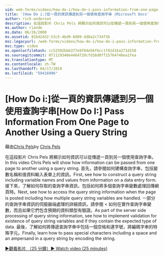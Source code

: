 ```yaml
---
uid: web-forms/videos/how-do-i/how-do-i-pass-information-from-one-page-to-another-using-a-query-string
title: '[How Do i:]從一頁的資訊傳遞到另一個使用查詢字串 |Microsoft Docs'
author: rick-anderson
description: 在這段影片 Chris Pels 將顯示如何資訊可以從傳遞一頁到另一個使用查詢字串。 首先，請參閱如何建構中的查詢字串...
ms.author: riande
ms.date: 06/26/2008
ms.assetid: 81bd2d32-53c5-4bd9-8d09-dd8a2c734f3b
msc.legacyurl: /web-forms/videos/how-do-i/how-do-i-pass-information-from-one-page-to-another-using-a-query-string
msc.type: video
ms.openlocfilehash: cc52592bbb377e9f04e56f6cc1f02d16a271d158
ms.sourcegitcommit: 0f1119340e4464720cfd16d0ff15764746ea1fea
ms.translationtype: MT
ms.contentlocale: zh-TW
ms.lasthandoff: 04/17/2019
ms.locfileid: "59416996"
---
```

# <a name="how-do-i-pass-information-from-one-page-to-another-using-a-query-string"></a><span data-ttu-id="e7f42-104">[How Do i:]從一頁的資訊傳遞到另一個使用查詢字串</span><span class="sxs-lookup"><span data-stu-id="e7f42-104">[How Do I:] Pass Information From One Page to Another Using a Query String</span></span>

<span data-ttu-id="e7f42-105">藉由[Chris Pels](https://twitter.com/chrispels)</span><span class="sxs-lookup"><span data-stu-id="e7f42-105">by [Chris Pels](https://twitter.com/chrispels)</span></span>

<span data-ttu-id="e7f42-106">在這段影片 Chris Pels 將顯示如何資訊可以從傳遞一頁到另一個使用查詢字串。</span><span class="sxs-lookup"><span data-stu-id="e7f42-106">In this video Chris Pels will show how information can be passed from one page to another using a query string.</span></span> <span data-ttu-id="e7f42-107">首先，請參閱如何建構查詢字串，包括變數名稱和值資料輸入表單上的資訊。</span><span class="sxs-lookup"><span data-stu-id="e7f42-107">First, see how to construct a query string including variable names and values from information on a data entry form.</span></span> <span data-ttu-id="e7f42-108">接下來，了解如何存取的查詢字串資訊，包括如何將多個查詢字串變數處理回傳網頁時。</span><span class="sxs-lookup"><span data-stu-id="e7f42-108">Next, see how to access the query string information when the page is posted including how multiple query string variables are handled.</span></span> <span data-ttu-id="e7f42-109">一部分的查詢字串資訊的伺服器端處理的詳細資訊，請參閱 < 如何在實作查詢字串變數，而且如果它們包含預期的資料類型有驗證。</span><span class="sxs-lookup"><span data-stu-id="e7f42-109">As part of the server side processing of query string information, see how to implement validation for existence of query string variables and if they contain the expected type of data.</span></span> <span data-ttu-id="e7f42-110">最後，了解如何將傳遞查詢字串中包括一個空格和連字號，將編碼字串的特殊字元。</span><span class="sxs-lookup"><span data-stu-id="e7f42-110">Finally, learn how to pass special characters including a space and an ampersand in a query string by encoding the string.</span></span>

[<span data-ttu-id="e7f42-111">&#9654;觀看影片 （25 分鐘）</span><span class="sxs-lookup"><span data-stu-id="e7f42-111">&#9654; Watch video (25 minutes)</span></span>](https://channel9.msdn.com/Blogs/ASP-NET-Site-Videos/how-do-i-pass-information-from-one-page-to-another-using-a-query-string)

